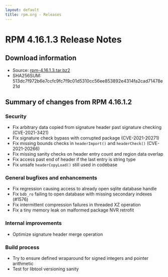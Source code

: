 ```yaml
---
layout: default
title: rpm.org - Releases
---
```


# RPM 4.16.1.3 Release Notes

## Download information
 * Source: [rpm-4.16.1.3.tar.bz2](http://ftp.rpm.org/releases/rpm-4.16.x/rpm-4.16.1.3.tar.bz2)
 * SHA256SUM: 513dc7f972b6e7ccfc9fc7f9c01d5310cc56ee853892e4314fa2cad71478e21d

## Summary of changes from RPM 4.16.1.2

### Security
* Fix arbitrary data copied from signature header past signature checking
  (CVE-2021-3421)
* Fix signature check bypass with corrupted package (CVE-2021-20271)
* Fix missing bounds checks in `headerImport()` and `headerCheck()`
  (CVE-2021-20266)
* Fix missing sanity checks on header entry count and region data overlap
* Fix access past end of header if the last entry is string type
* Fix unsafe `headerCopyLoad()` still used in codebase

### General bugfixes and enhancements
* Fix regression causing access to already open sqlite database handle
* Fix `bdb_ro` failing to open database with missing secondary indexes (#1576)
* Fix intermittent compression failures in threaded XZ operation 
* Fix a tiny memory leak on malformed package NVR retrofit

### Internal improvements
* Optimize signature header merge operation

### Build process
* Try to ensure defined wraparound for signed integers and pointer arithmetic
* Test for libtool versioning sanity
